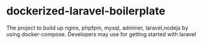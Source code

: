# dockerized-laravel-boilerplate
The project to build up nginx, phpfpm, mysql, adminer, laravel,nodejs by using docker-compose. Developers may use for getting started with laravel
